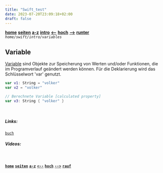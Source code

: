 ```yaml
---
title: "Swift_test"
date: 2023-07-20T23:09:18+02:00
draft: false
---
```



<!-- Navigation top -->
[__home__][home] 
[__seiten__][seiten] 
[__a-z__][content] 
[__intro__][content2] 
[__<--__][left] 
[__hoch__][up] 
[__-->__][right] 
[__runter__][bottom] <br>
_`home/swift/intro/variables`_


<!-- Navigation links -->
[home]:     ./home "going home"
[seiten]:   ./home-pages
[content]:  ./home-az
[content2]: ./swift-intro-az
[left]:     ./swift-intro-constants
[up]:       ./swift-intro/#variablen
[right]:    ./swift-intro-access_modifiers
[top]:      #
[bottom]:   #links

<!-- CONTENT START ############################################## -->

## Variable
   
[Variable](https://docs.swift.org/swift-book/documentation/the-swift-programming-language/thebasics/#Naming-Constants-and-Variables) sind Objekte zur Speicherung von Werten und/oder Funktionen, die im Programverlauf geändert werden können. Für die Deklarierung wird das Schlüsselwort 'var' genutzt.
    
```swift
var v1: String = "volker"
var v2 = "volker"
```

```swift
// Berechnete Variable [calculated property]
var v3: String { "volker" }   
```

<!-- CONTENT END ############################################## -->

<!-- Comment [__`rauf`__][top] [__`runter`__][bottom] -->

<!-- Links --> <br>
##### Links:
<!--   
[`doku`](, "Apple Dokumentation")
--> 
[`buch`](https://docs.swift.org/swift-book/documentation/the-swift-programming-language/thebasics/#Constants-and-Variables, "Swift.org Buch")
[]() []()

##### Videos:
[]() []()

<!-- Navigation bottom --> <br>
[__`home`__][home] [__`seiten`__][seiten] [__`a-z`__][content] [__`<--`__][left] [__`hoch`__][up] [__`-->`__][right] [__`rauf`__][top]